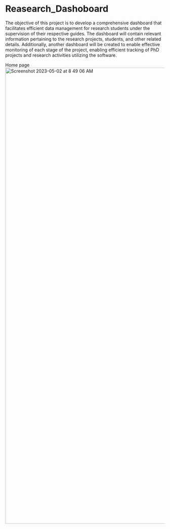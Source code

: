 # Reasearch_Dashoboard

The objective of this project is to develop a comprehensive dashboard that facilitates efficient data management for research students under the supervision of their respective guides. The dashboard will contain relevant information pertaining to the research projects, students, and other related details. Additionally, another dashboard will be created to enable effective monitoring of each stage of the project, enabling efficient tracking of PhD projects and research activities utilizing the software.

Home page <img width="1440" alt="Screenshot 2023-05-02 at 8 49 06 AM" src="https://user-images.githubusercontent.com/83856703/235573624-305a18da-b6e7-476b-9124-6042c0886eb0.png">
